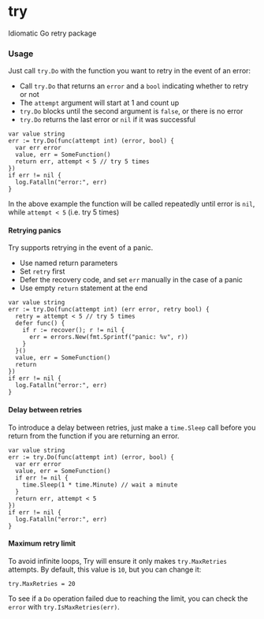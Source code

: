 # try
Idiomatic Go retry package

### Usage

Just call `try.Do` with the function you want to retry in the event of an error:

  * Call `try.Do` that returns an `error` and a `bool` indicating whether to retry or not
  * The `attempt` argument will start at 1 and count up
  * `try.Do` blocks until the second argument is `false`, or there is no error
  * `try.Do` returns the last error or `nil` if it was successful

```
var value string
err := try.Do(func(attempt int) (error, bool) {
  var err error
  value, err = SomeFunction()
  return err, attempt < 5 // try 5 times
})
if err != nil {
  log.Fatalln("error:", err)
}
```

In the above example the function will be called repeatedly until error is `nil`, while `attempt < 5` (i.e. try 5 times)

#### Retrying panics

Try supports retrying in the event of a panic.

  * Use named return parameters
  * Set `retry` first
  * Defer the recovery code, and set `err` manually in the case of a panic
  * Use empty `return` statement at the end

```
var value string
err := try.Do(func(attempt int) (err error, retry bool) {
  retry = attempt < 5 // try 5 times
  defer func() {
    if r := recover(); r != nil {
      err = errors.New(fmt.Sprintf("panic: %v", r))
    }
  }()
  value, err = SomeFunction()
  return
})
if err != nil {
  log.Fatalln("error:", err)
}
```

#### Delay between retries

To introduce a delay between retries, just make a `time.Sleep` call before you return from the function if you are returning an error.

```
var value string
err := try.Do(func(attempt int) (error, bool) {
  var err error
  value, err = SomeFunction()
  if err != nil {
    time.Sleep(1 * time.Minute) // wait a minute
  }
  return err, attempt < 5
})
if err != nil {
  log.Fatalln("error:", err)
}
```

#### Maximum retry limit

To avoid infinite loops, Try will ensure it only makes `try.MaxRetries` attempts. By default, this value is `10`, but you can change it:

```
try.MaxRetries = 20
```

To see if a `Do` operation failed due to reaching the limit, you can check the `error` with `try.IsMaxRetries(err)`.
